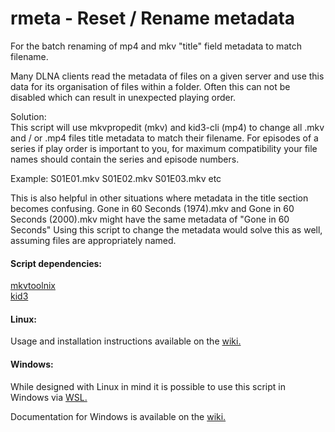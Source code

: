 # rmeta - Reset / Rename metadata

For the batch renaming of mp4 and mkv "title" field metadata to match filename.

Many DLNA clients read the metadata of files on a given server and use this data for its organisation of files within a folder. Often this can not be disabled which can result in unexpected playing order.

Solution:  
This script will use mkvpropedit (mkv) and kid3-cli (mp4) to change all .mkv and / or .mp4 files title metadata to match their filename. For episodes of a series if play order is important to you, for maximum compatibility your file names should contain the series and episode numbers.

Example: S01E01.mkv S01E02.mkv S01E03.mkv etc  

This is also helpful in other situations where metadata in the title section becomes confusing. Gone in 60 Seconds (1974).mkv and Gone in 60 Seconds (2000).mkv might have the same metadata of "Gone in 60 Seconds" Using this script to change the metadata would solve this as well, assuming files are appropriately named.

#### Script dependencies:  
[mkvtoolnix](https://mkvtoolnix.download)  
[kid3](https://kid3.kde.org)  

#### Linux:
Usage and installation instructions available on the [wiki.](https://github.com/HarveyDevel/rmeta/wiki/Linux-support)

#### Windows:
While designed with Linux in mind it is possible to use this script in Windows via [WSL.](https://learn.microsoft.com/en-us/windows/wsl/)

Documentation for Windows is available on the [wiki.](https://github.com/HarveyDevel/rmeta/wiki/Windows-support)  
